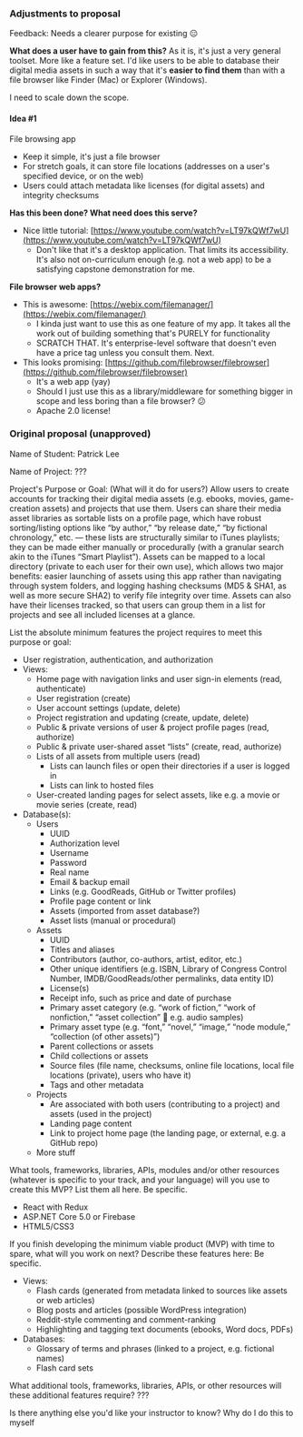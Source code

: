 ### Adjustments to proposal
Feedback: Needs a clearer purpose for existing 😑

__What does a user have to gain from this?__
As it is, it's just a very general toolset. More like a feature set. I'd like users to be able to database their digital media assets in such a way that it's __easier to find them__ than with a file browser like Finder (Mac) or Explorer (Windows).

I need to scale down the scope.

#### Idea #1
File browsing app
- Keep it simple, it's just a file browser
- For stretch goals, it can store file locations (addresses on a user's specified device, or on the web)
- Users could attach metadata like licenses (for digital assets) and integrity checksums

__Has this been done? What need does this serve?__
- Nice little tutorial: [https://www.youtube.com/watch?v=LT97kQWf7wU](https://www.youtube.com/watch?v=LT97kQWf7wU)
  - Don't like that it's a desktop application. That limits its accessibility. It's also not on-curriculum enough (e.g. not a web app) to be a satisfying capstone demonstration for me.

__File browser web apps?__
- This is awesome: [https://webix.com/filemanager/](https://webix.com/filemanager/)
  - I kinda just want to use this as one feature of my app. It takes all the work out of building something that's PURELY for functionality
  - SCRATCH THAT. It's enterprise-level software that doesn't even have a price tag unless you consult them. Next.
- This looks promising: [https://github.com/filebrowser/filebrowser](https://github.com/filebrowser/filebrowser)
  - It's a web app (yay)
  - Should I just use this as a library/middleware for something bigger in scope and less boring than a file browser? 😕
  - Apache 2.0 license!

### Original proposal (unapproved)
Name of Student:
Patrick Lee
 
Name of Project:
???
 
Project's Purpose or Goal: (What will it do for users?)
Allow users to create accounts for tracking their digital media assets (e.g. ebooks, movies, game-creation assets) and projects that use them. Users can share their media asset libraries as sortable lists on a profile page, which have robust sorting/listing options like “by author,” “by release date,” “by fictional chronology,” etc. — these lists are structurally similar to iTunes playlists; they can be made either manually or procedurally (with a granular search akin to the iTunes “Smart Playlist”). Assets can be mapped to a local directory (private to each user for their own use), which allows two major benefits: easier launching of assets using this app rather than navigating through system folders, and logging hashing checksums (MD5 & SHA1, as well as more secure SHA2) to verify file integrity over time. Assets can also have their licenses tracked, so that users can group them in a list for projects and see all included licenses at a glance.
 
 
List the absolute minimum features the project requires to meet this purpose or goal:
- User registration, authentication, and authorization
- Views:
  - Home page with navigation links and user sign-in elements (read, authenticate)
  - User registration (create)
  - User account settings (update, delete)
  - Project registration and updating (create, update, delete)
  - Public & private versions of user & project profile pages (read, authorize)
  - Public & private user-shared asset “lists” (create, read, authorize)
  - Lists of all assets from multiple users (read)
    - Lists can launch files or open their directories if a user is logged in
    - Lists can link to hosted files
  - User-created landing pages for select assets, like e.g. a movie or movie series (create, read)
- Database(s):
  - Users
    - UUID
    - Authorization level
    - Username
    - Password
    - Real name
    - Email & backup email
    - Links (e.g. GoodReads, GitHub or Twitter profiles)
    - Profile page content or link
    - Assets (imported from asset database?)
    - Asset lists (manual or procedural)
  - Assets
    - UUID
    - Titles and aliases
    - Contributors (author, co-authors, artist, editor, etc.)
    - Other unique identifiers (e.g. ISBN, Library of Congress Control Number, IMDB/GoodReads/other permalinks, data entity ID)
    - License(s)
    - Receipt info, such as price and date of purchase
    - Primary asset category (e.g. “work of fiction,” “work of nonfiction,” “asset collection”  e.g. audio samples)
    - Primary asset type (e.g. “font,” “novel,” “image,” “node module,” “collection (of other assets)”)
    - Parent collections or assets
    - Child collections or assets
    - Source files (file name, checksums, online file locations, local file locations (private), users who have it)
    - Tags and other metadata
  - Projects
    - Are associated with both users (contributing to a project) and assets (used in the project)
    - Landing page content
    - Link to project home page (the landing page, or external, e.g. a GitHub repo) 
  - More stuff
 
What tools, frameworks, libraries, APIs, modules and/or other resources (whatever is specific to your track, and your language) will you use to create this MVP? List them all here. Be specific.
- React with Redux
- ASP.NET Core 5.0 or Firebase
- HTML5/CSS3
 
If you finish developing the minimum viable product (MVP) with time to spare, what will you work on next? Describe these features here: Be specific.
- Views:
  - Flash cards (generated from metadata linked to sources like assets or web articles)
  - Blog posts and articles (possible WordPress integration)
  - Reddit-style commenting and comment-ranking
  - Highlighting and tagging text documents (ebooks, Word docs, PDFs)
- Databases:
  - Glossary of terms and phrases (linked to a project, e.g. fictional names)
  - Flash card sets
 
What additional tools, frameworks, libraries, APIs, or other resources will these additional features require?
???
 
Is there anything else you'd like your instructor to know?
Why do I do this to myself
